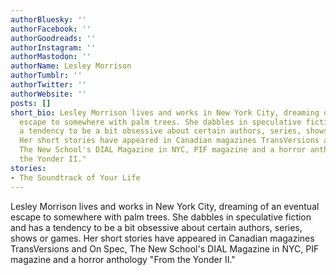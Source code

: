 ```yaml
---
authorBluesky: ''
authorFacebook: ''
authorGoodreads: ''
authorInstagram: ''
authorMastodon: ''
authorName: Lesley Morrison
authorTumblr: ''
authorTwitter: ''
authorWebsite: ''
posts: []
short_bio: Lesley Morrison lives and works in New York City, dreaming of an eventual
  escape to somewhere with palm trees. She dabbles in speculative fiction and has
  a tendency to be a bit obsessive about certain authors, series, shows or games.
  Her short stories have appeared in Canadian magazines TransVersions and On Spec,
  The New School's DIAL Magazine in NYC, PIF magazine and a horror anthology "From
  the Yonder II."
stories:
- The Soundtrack of Your Life
---
```


Lesley Morrison lives and works in New York City, dreaming of an eventual escape to somewhere with palm trees. She dabbles in speculative fiction and has a tendency to be a bit obsessive about certain authors, series, shows or games. Her short stories have appeared in Canadian magazines TransVersions and On Spec, The New School's DIAL Magazine in NYC, PIF magazine and a horror anthology "From the Yonder II."